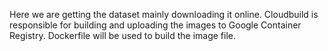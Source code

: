 Here we are getting the dataset mainly downloading it online.
Cloudbuild is responsible for building and uploading the images to Google Container Registry.
Dockerfile will be used to build the image file.

